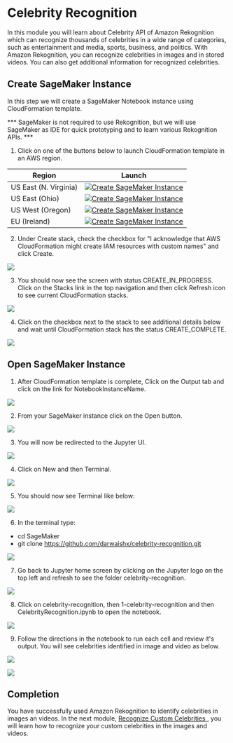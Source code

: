 # Celebrity Recognition

In this module you will learn about Celebrity API of Amazon Rekognition which can recognize thousands of celebrities in a wide range of categories, such as entertainment and media, sports, business, and politics. With Amazon Rekognition, you can recognize celebrities in images and in stored videos. You can also get additional information for recognized celebrities.

## Create SageMaker Instance

In this step we will create a SageMaker Notebook instance using CloudFormation template.

*** SageMaker is not required to use Rekognition, but we will use SageMaker as IDE for quick prototyping and to learn various Rekognition APIs. ***

1. Click on one of the buttons below to launch CloudFormation template in an AWS region.

Region| Launch
------|-----
US East (N. Virginia) | [![Create SageMaker Instance](http://docs.aws.amazon.com/AWSCloudFormation/latest/UserGuide/images/cloudformation-launch-stack-button.png)](https://console.aws.amazon.com/cloudformation/home?region=us-east-1#/stacks/create/review?stackName=Celebrity-Recognition&templateURL=https://s3.amazonaws.com/aws-workshops-us-east-1/celebrity-rekognition/deployment/cf-sage-maker.yaml)
US East (Ohio) | [![Create SageMaker Instance](http://docs.aws.amazon.com/AWSCloudFormation/latest/UserGuide/images/cloudformation-launch-stack-button.png)](https://console.aws.amazon.com/cloudformation/home?region=us-east-2#/stacks/create/review?stackName=CelebrityRecognition&templateURL=https://s3.us-east-2.amazonaws.com/aws-workshops-us-east-2/celebrity-rekognition/deployment/cf-sage-maker.yaml)
US West (Oregon) | [![Create SageMaker Instance](http://docs.aws.amazon.com/AWSCloudFormation/latest/UserGuide/images/cloudformation-launch-stack-button.png)](https://console.aws.amazon.com/cloudformation/home?region=us-west-2#/stacks/create/review?stackName=CelebrityRecognition&templateURL=https://s3-us-west-2.amazonaws.com/aws-workshops-us-west-2/celebrity-rekognition/deployment/cf-sage-maker.yaml)
EU (Ireland) | [![Create SageMaker Instance](http://docs.aws.amazon.com/AWSCloudFormation/latest/UserGuide/images/cloudformation-launch-stack-button.png)](https://console.aws.amazon.com/cloudformation/home?region=eu-west-1#/stacks/create/review?stackName=CelebrityRecognition&templateURL=https://s3-eu-west-1.amazonaws.com/aws-workshops-eu-west-1/celebrity-rekognition/deployment/cf-sage-maker.yaml)


2. Under Create stack, check the checkbox for "I acknowledge that AWS CloudFormation might create IAM resources with custom names" and click Create.

![](assets/cf-1.png)


3. You should now see the screen with status CREATE_IN_PROGRESS. Click on the Stacks link in the top navigation and then click Refresh icon to see current CloudFormation stacks.

![](assets/cf-2.png)


4. Click on the checkbox next to the stack to see additional details below and wait until CloudFormation stack has the status CREATE_COMPLETE.

![](assets/cf-3.png)


## Open SageMaker Instance

1. After CloudFormation template is complete, Click on the Output tab and click on the link for NotebookInstanceName.

![](assets/cf-4.png)

2. From your SageMaker instance click on the Open button.

![](assets/cf-5.png)

3. You will now be redirected to the Jupyter UI.

![](assets/jupyter-home.png)

4. Click on New and then Terminal.

![](assets/sagemaker-new-terminal.png)

5. You should now see Terminal like below:

![](assets/sagemaker-terminal.png)

6. In the terminal type:
- cd SageMaker
- git clone https://github.com/darwaishx/celebrity-recognition.git

![](assets/sagemaker-gitclone.png)

7. Go back to Jupyter home screen by clicking on the Jupyter logo on the top left and refresh to see the folder celebrity-recognition.

![](assets/git-folder.png)

8. Click on celebrity-recognition, then 1-celebrity-recognition and then CelebrityRecognition.ipynb to open the notebook.

![](assets/m1-notebook.png)

9. Follow the directions in the notebook to run each cell and review it's output. You will see celebrities identified in image and video as below.

![](assets/m1-celeb.png)

![](assets/m1-celeb-video.png)

## Completion
You have successfully used Amazon Rekognition to identify celebrities in images an videos. In the next module, [Recognize Custom Celebrities ](../2-recognize-custom-celebrities), you will learn how to recognize your custom celebrities in the images and videos.
